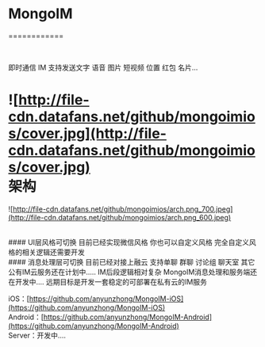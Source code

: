 # MongoIM
============

<br />

即时通信 IM 支持发送文字 语音 图片 短视频 位置 红包 名片...

![http://file-cdn.datafans.net/github/mongoimios/cover.jpg](http://file-cdn.datafans.net/github/mongoimios/cover.jpg)
<br />
架构
============
![http://file-cdn.datafans.net/github/mongoimios/arch.png_700.jpeg](http://file-cdn.datafans.net/github/mongoimios/arch.png_600.jpeg)

<br />
#### UI层风格可切换
目前已经实现微信风格 你也可以自定义风格 完全自定义风格的相关逻辑还需要开发

<br />
#### 消息处理层可切换
目前已经对接上融云 支持单聊 群聊 讨论组 聊天室
其它公有IM云服务还在计划中.....
IM后段逻辑相对复杂 MongoIM消息处理和服务端还在开发中.... 远期目标是开发一套稳定的可部署在私有云的IM服务


iOS：[https://github.com/anyunzhong/MongoIM-iOS](https://github.com/anyunzhong/MongoIM-iOS)
<br />
Android：[https://github.com/anyunzhong/MongoIM-Android](https://github.com/anyunzhong/MongoIM-Android)
<br />
Server：开发中....
